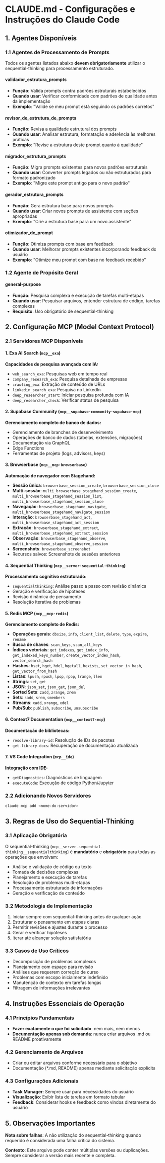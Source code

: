 # CLAUDE.md - Configurações e Instruções do Claude Code

## 1. Agentes Disponíveis

### 1.1 Agentes de Processamento de Prompts
Todos os agentes listados abaixo **devem obrigatoriamente** utilizar o sequential-thinking para processamento estruturado.

#### validador_estrutura_prompts
- **Função**: Valida prompts contra padrões estruturais estabelecidos
- **Quando usar**: Verificar conformidade com padrões de qualidade antes da implementação
- **Exemplo**: "Valide se meu prompt está seguindo os padrões corretos"

#### revisor_de_estrutura_de_prompts
- **Função**: Revisa a qualidade estrutural dos prompts
- **Quando usar**: Analisar estrutura, formatação e aderência às melhores práticas
- **Exemplo**: "Revise a estrutura deste prompt quanto à qualidade"

#### migrador_estrutura_prompts
- **Função**: Migra prompts existentes para novos padrões estruturais
- **Quando usar**: Converter prompts legados ou não estruturados para formato padronizado
- **Exemplo**: "Migre este prompt antigo para o novo padrão"

#### gerador_estrutura_prompts
- **Função**: Gera estrutura base para novos prompts
- **Quando usar**: Criar novos prompts de assistente com seções apropriadas
- **Exemplo**: "Crie a estrutura base para um novo assistente"

#### otimizador_de_prompt
- **Função**: Otimiza prompts com base em feedback
- **Quando usar**: Melhorar prompts existentes incorporando feedback do usuário
- **Exemplo**: "Otimize meu prompt com base no feedback recebido"

### 1.2 Agente de Propósito Geral

#### general-purpose
- **Função**: Pesquisa complexa e execução de tarefas multi-etapas
- **Quando usar**: Pesquisar arquivos, entender estrutura de código, tarefas complexas
- **Requisito**: Uso obrigatório de sequential-thinking

## 2. Configuração MCP (Model Context Protocol)

### 2.1 Servidores MCP Disponíveis

#### 1. Exa AI Search (`mcp__exa`)
**Capacidades de pesquisa avançada com IA:**
- `web_search_exa`: Pesquisas web em tempo real
- `company_research_exa`: Pesquisa detalhada de empresas
- `crawling_exa`: Extração de conteúdo de URLs
- `linkedin_search_exa`: Pesquisa no LinkedIn
- `deep_researcher_start`: Iniciar pesquisa profunda com IA
- `deep_researcher_check`: Verificar status de pesquisa

#### 2. Supabase Community (`mcp__supabase-community-supabase-mcp`)
**Gerenciamento completo de banco de dados:**
- Gerenciamento de branches de desenvolvimento
- Operações de banco de dados (tabelas, extensões, migrações)
- Documentação via GraphQL
- Edge Functions
- Ferramentas de projeto (logs, advisors, keys)

#### 3. Browserbase (`mcp__mcp-browserbase`)
**Automação de navegador com Stagehand:**
- **Sessão única**: `browserbase_session_create`, `browserbase_session_close`
- **Multi-sessão**: `multi_browserbase_stagehand_session_create`, `multi_browserbase_stagehand_session_list`, `multi_browserbase_stagehand_session_close`
- **Navegação**: `browserbase_stagehand_navigate`, `multi_browserbase_stagehand_navigate_session`
- **Interação**: `browserbase_stagehand_act`, `multi_browserbase_stagehand_act_session`
- **Extração**: `browserbase_stagehand_extract`, `multi_browserbase_stagehand_extract_session`
- **Observação**: `browserbase_stagehand_observe`, `multi_browserbase_stagehand_observe_session`
- **Screenshots**: `browserbase_screenshot`
- Recursos salvos: Screenshots de sessões anteriores

#### 4. Sequential Thinking (`mcp__server-sequential-thinking`)
**Processamento cognitivo estruturado:**
- `sequentialthinking`: Análise passo a passo com revisão dinâmica
- Geração e verificação de hipóteses
- Revisão dinâmica de pensamento
- Resolução iterativa de problemas

#### 5. Redis MCP (`mcp__mcp-redis`)
**Gerenciamento completo de Redis:**
- **Operações gerais**: `dbsize`, `info`, `client_list`, `delete`, `type`, `expire`, `rename`
- **Busca de chaves**: `scan_keys`, `scan_all_keys`
- **Índices vetoriais**: `get_indexes`, `get_index_info`, `get_indexed_keys_number`, `create_vector_index_hash`, `vector_search_hash`
- **Hashes**: `hset`, `hget`, `hdel`, `hgetall`, `hexists`, `set_vector_in_hash`, `get_vector_from_hash`
- **Listas**: `lpush`, `rpush`, `lpop`, `rpop`, `lrange`, `llen`
- **Strings**: `set`, `get`
- **JSON**: `json_set`, `json_get`, `json_del`
- **Sorted Sets**: `zadd`, `zrange`, `zrem`
- **Sets**: `sadd`, `srem`, `smembers`
- **Streams**: `xadd`, `xrange`, `xdel`
- **Pub/Sub**: `publish`, `subscribe`, `unsubscribe`

#### 6. Context7 Documentation (`mcp__context7-mcp`)
**Documentação de bibliotecas:**
- `resolve-library-id`: Resolução de IDs de pacotes
- `get-library-docs`: Recuperação de documentação atualizada

#### 7. VS Code Integration (`mcp__ide`)
**Integração com IDE:**
- `getDiagnostics`: Diagnósticos de linguagem
- `executeCode`: Execução de código Python/Jupyter

### 2.2 Adicionando Novos Servidores

```bash
claude mcp add <nome-do-servidor>
```

## 3. Regras de Uso do Sequential-Thinking

### 3.1 Aplicação Obrigatória

O sequential-thinking (`mcp__server-sequential-thinking__sequentialthinking`) é **mandatório** e **obrigatório** para todas as operações que envolvam:

- Análise e validação de código ou texto
- Tomada de decisões complexas
- Planejamento e execução de tarefas
- Resolução de problemas multi-etapas
- Processamento estruturado de informações
- Geração e verificação de conteúdo

### 3.2 Metodologia de Implementação

1. Iniciar sempre com sequential-thinking antes de qualquer ação
2. Estruturar o pensamento em etapas claras
3. Permitir revisões e ajustes durante o processo
4. Gerar e verificar hipóteses
5. Iterar até alcançar solução satisfatória

### 3.3 Casos de Uso Críticos

- Decomposição de problemas complexos
- Planejamento com espaço para revisão
- Análises que requerem correção de curso
- Problemas com escopo inicialmente indefinido
- Manutenção de contexto em tarefas longas
- Filtragem de informações irrelevantes

## 4. Instruções Essenciais de Operação

### 4.1 Princípios Fundamentais

- **Fazer exatamente o que foi solicitado**: nem mais, nem menos
- **Documentação apenas sob demanda**: nunca criar arquivos .md ou README proativamente

### 4.2 Gerenciamento de Arquivos

- Criar ou editar arquivos conforme necessário para o objetivo
- Documentação (*.md, README) apenas mediante solicitação explícita

### 4.3 Configurações Adicionais

- **Task Manager**: Sempre usar para necessidades do usuário
- **Visualização**: Exibir lista de tarefas em formato tabular
- **Feedback**: Considerar hooks e feedback como vindos diretamente do usuário

## 5. Observações Importantes

**Nota sobre falhas**: A não utilização do sequential-thinking quando requerido é considerada uma falha crítica do sistema.

**Contexto**: Este arquivo pode conter múltiplas versões ou duplicações. Sempre considerar a versão mais recente e completa.